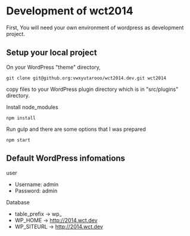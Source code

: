 # Development of wct2014
First, You will need your own environment of wordpress as development project.

## Setup your local project
On your WordPress "theme" directory,

	git clone git@github.org:vwxyutarooo/wct2014.dev.git wct2014

copy files to your WordPress plugin directory which is in "src/plugins" directory.

Install node_modules

	npm install

Run gulp and there are some options that I was prepared

	npm start

## Default WordPress infomations
user

* Username: admin
* Password: admin


Database

* table_prefix -> wp_
* WP_HOME -> http://2014.wct.dev
* WP_SITEURL -> http://2014.wct.dev
